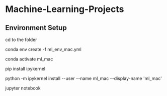 # Machine-Learning-Projects

## Environment Setup
cd to the folder 

conda env create -f ml_env_mac.yml

conda activate ml_mac

pip install ipykernel

python -m ipykernel install --user --name ml_mac --display-name 'ml_mac'

jupyter notebook
